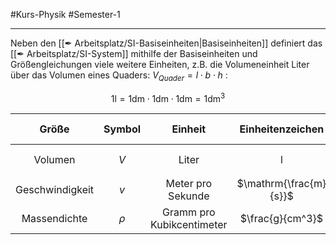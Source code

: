 #Kurs-Physik  #Semester-1

---

Neben den [[✒ Arbeitsplatz/SI-Basiseinheiten|Basiseinheiten]] definiert das [[✒ Arbeitsplatz/SI-System]] mithilfe der Basiseinheiten und Größengleichungen viele weitere Einheiten, z.B. die Volumeneinheit $\mathrm{Liter}$ über das Volumen eines Quaders: $V_{Quader}=l\cdot b\cdot h$ :

$$
1\mathrm{l} = 1\mathrm{dm}\cdot1\mathrm{dm}\cdot1\mathrm{dm}=1\mathrm{dm}^3
$$

|      Größe      | Symbol |          Einheit          |    Einheitenzeichen    |         Definition der Einheit          |
|:---------------:|:------:|:-------------------------:|:----------------------:|:---------------------------------------:|
|     Volumen     |  $V$   |           Liter           |           l            | $\mathrm{1l=1dm^3=1dm\cdot1dm\cdot1dm}$ |
| Geschwindigkeit |  $v$   |     Meter pro Sekunde     | $\mathrm{\frac{m}{s}}$ |         $\mathrm{\frac{m}{s}}$          | 
|  Massendichte   | $\rho$ | Gramm pro Kubikcentimeter |    $\frac{g}{cm^3}$    |        $\frac{g}{cm^3}$                                 |

